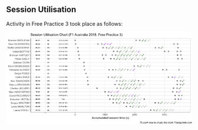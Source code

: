 ## Session Utilisation

Activity in Free Practice 3 took place as follows:

![](images/f1_2018_aus_P3-utilisation-1.png)<!-- -->
